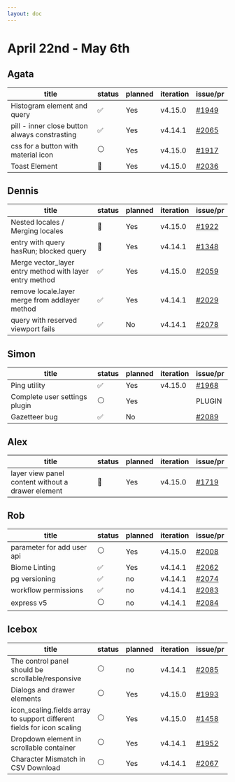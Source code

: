 ```yaml
---
layout: doc
---
```


# April 22nd - May 6th

## Agata

| title                                         | status | planned | iteration | issue/pr                                             |
| --------------------------------------------- | ------ | ------- | --------- | ---------------------------------------------------- |
| Histogram element and query                   | ✅     | Yes     | v4.15.0   | [#1949](https://github.com/GEOLYTIX/xyz/issues/1949) |
| pill - inner close button always constrasting | ✅     | Yes     | v4.14.1   | [#2065](https://github.com/GEOLYTIX/xyz/pull/2065)   |
| css for a button with material icon           | ⚪️     | Yes     | v4.15.0   | [#1917](https://github.com/GEOLYTIX/xyz/issues/1917) |
| Toast Element                                 | 👀     | Yes     | v4.15.0   | [#2036](https://github.com/GEOLYTIX/xyz/issues/2036) |

## Dennis

| title                                                   | status | planned | iteration | issue/pr                                             |
| ------------------------------------------------------- | ------ | ------- | --------- | ---------------------------------------------------- |
| Nested locales / Merging locales                        | 👀     | Yes     | v4.15.0   | [#1922](https://github.com/GEOLYTIX/xyz/issues/1922) |
| entry with query hasRun; blocked query                  | 👀     | Yes     | v4.14.1   | [#1348](https://github.com/GEOLYTIX/xyz/issues/1348) |
| Merge vector_layer entry method with layer entry method | ✅     | Yes     | v4.15.0   | [#2059](https://github.com/GEOLYTIX/xyz/pull/2059)   |
| remove locale.layer merge from addlayer method          | ✅     | Yes     | v4.14.1   | [#2029](https://github.com/GEOLYTIX/xyz/issues/2061) |
| query with reserved viewport fails                      | ✅     | No      | v4.14.1   | [#2078](https://github.com/GEOLYTIX/xyz/issues/2078) |

## Simon

| title                         | status | planned | iteration | issue/pr                                             |
| ----------------------------- | ------ | ------- | --------- | ---------------------------------------------------- |
| Ping utility                  | ✅     | Yes     | v4.15.0   | [#1968](https://github.com/GEOLYTIX/xyz/issues/1968) |
| Complete user settings plugin | ⚪️     | Yes     |           | PLUGIN                                               |
| Gazetteer bug                 | ✅     | No      |           | [#2089](https://github.com/GEOLYTIX/xyz/issues/2089) |

## Alex

| title                                             | status | planned | iteration | issue/pr                                             |
| ------------------------------------------------- | ------ | ------- | --------- | ---------------------------------------------------- |
| layer view panel content without a drawer element | 👀     | Yes     | v4.15.0   | [#1719](https://github.com/GEOLYTIX/xyz/issues/1719) |

## Rob

| title                      | status | planned | iteration | issue/pr                                             |
| -------------------------- | ------ | ------- | --------- | ---------------------------------------------------- |
| parameter for add user api | ⚪️     | Yes     | v4.15.0   | [#2008](https://github.com/GEOLYTIX/xyz/issues/2008) |
| Biome Linting              | ✅     | Yes     | v4.14.1   | [#2062](https://github.com/GEOLYTIX/xyz/issues/2062) |
| pg versioning              | ✅     | no      | v4.14.1   | [#2074](https://github.com/GEOLYTIX/xyz/issues/2074) |
| workflow permissions       | ✅     | no      | v4.14.1   | [#2083](https://github.com/GEOLYTIX/xyz/issues/2083) |
| express v5                 | ⚪️     | no      | v4.14.1   | [#2084](https://github.com/GEOLYTIX/xyz/issues/2084) |

## Icebox

| title                                                                  | status | planned | iteration | issue/pr                                             |
| ---------------------------------------------------------------------- | ------ | ------- | --------- | ---------------------------------------------------- |
| The control panel should be scrollable/responsive                      | ⚪️     | no      | v4.14.1   | [#2085](https://github.com/GEOLYTIX/xyz/issues/2085) |
| Dialogs and drawer elements                                            | ⚪️     | Yes     | v4.15.0   | [#1993](https://github.com/GEOLYTIX/xyz/issues/1993) |
| icon_scaling.fields array to support different fields for icon scaling | ⚪️     | Yes     | v4.15.0   | [#1458](https://github.com/GEOLYTIX/xyz/issues/1458) |
| Dropdown element in scrollable container                               | ⚪️     | Yes     | v4.14.1   | [#1952](https://github.com/GEOLYTIX/xyz/issues/1952) |
| Character Mismatch in CSV Download                                     | ⚪️     | Yes     | v4.14.1   | [#2067](https://github.com/GEOLYTIX/xyz/pull/2067)   |
